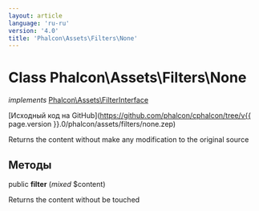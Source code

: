 ```yaml
---
layout: article
language: 'ru-ru'
version: '4.0'
title: 'Phalcon\Assets\Filters\None'
---
```

# Class **Phalcon\Assets\Filters\None**

*implements* [Phalcon\Assets\FilterInterface](Phalcon_Assets_FilterInterface)

[Исходный код на GitHub](https://github.com/phalcon/cphalcon/tree/v{{ page.version }}.0/phalcon/assets/filters/none.zep)

Returns the content without make any modification to the original source

## Методы

public **filter** (*mixed* $content)

Returns the content without be touched
